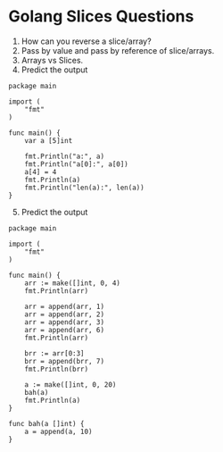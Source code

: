 # Golang Slices Questions

1. How can you reverse a slice/array?
2. Pass by value and pass by reference of slice/arrays.
3. Arrays vs Slices. 
4. Predict the output
```
package main

import (
	"fmt"
)

func main() {
	var a [5]int

	fmt.Println("a:", a)
	fmt.Println("a[0]:", a[0])
	a[4] = 4
	fmt.Println(a)
	fmt.Println("len(a):", len(a))
}

```

5. Predict the output
```
package main

import (
	"fmt"
)

func main() {
	arr := make([]int, 0, 4)
	fmt.Println(arr)

	arr = append(arr, 1)
	arr = append(arr, 2)
	arr = append(arr, 3)
	arr = append(arr, 6)
	fmt.Println(arr)

	brr := arr[0:3]
	brr = append(brr, 7)
	fmt.Println(brr)

	a := make([]int, 0, 20)
	bah(a)
	fmt.Println(a)
}

func bah(a []int) {
	a = append(a, 10)
}
```